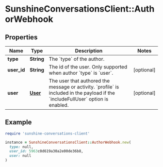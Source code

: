 # SunshineConversationsClient::AuthorWebhook

## Properties

| Name | Type | Description | Notes |
| ---- | ---- | ----------- | ----- |
| **type** | **String** | The &#x60;type&#x60; of the author. |  |
| **user_id** | **String** | The id of the user. Only supported when author &#x60;type&#x60; is &#x60;user&#x60;. | [optional] |
| **user** | [**User**](User.md) | The user that authored the message or activity. &#x60;profile&#x60; is included in the payload if the &#x60;includeFullUser&#x60; option is enabled. | [optional] |

## Example

```ruby
require 'sunshine-conversations-client'

instance = SunshineConversationsClient::AuthorWebhook.new(
  type: null,
  user_id: 5963c0d619a30a2e00de36b8,
  user: null
)
```

